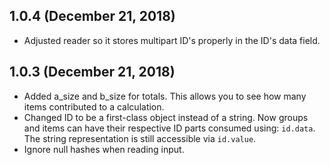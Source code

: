 ## 1.0.4 (December 21, 2018)

- Adjusted reader so it stores multipart ID's properly in the ID's data field.

## 1.0.3 (December 21, 2018)

- Added a_size and b_size for totals.  This allows you to see how many items contributed to a calculation.
- Changed ID to be a first-class object instead of a string.  Now groups and items can have their respective ID parts consumed using: `id.data`.  The string representation is still accessible via  `id.value`.
- Ignore null hashes when reading input.
